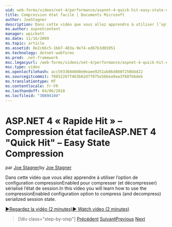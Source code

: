 ```yaml
---
uid: web-forms/videos/net-4/performance/aspnet-4-quick-hit-easy-state-compression
title: Compression état facile | Documents Microsoft
author: JoeStagner
description: Dans cette vidéo que vous allez apprendre à utiliser l’option de configuration compressionEnabled pour compresser (et décompresser) sérialisé l’état de session.
ms.author: aspnetcontent
manager: wpickett
ms.date: 11/16/2009
ms.topic: article
ms.assetid: 8e2c66c5-1b67-483a-9e74-ed67b3d85051
ms.technology: dotnet-webforms
ms.prod: .net-framework
msc.legacyurl: /web-forms/videos/net-4/performance/aspnet-4-quick-hit-easy-state-compression
msc.type: video
ms.openlocfilehash: acc59336040d0e0eaee9251ab86d088f250bbd22
ms.sourcegitcommit: f8852267f463b62d7f975e56bea9aa3f68fbbdeb
ms.translationtype: MT
ms.contentlocale: fr-FR
ms.lasthandoff: 04/06/2018
ms.locfileid: "30894104"
---
```

<a name="aspnet-4-quick-hit--easy-state-compression"></a><span data-ttu-id="162ca-103">ASP.NET 4 « Rapide Hit » – Compression état facile</span><span class="sxs-lookup"><span data-stu-id="162ca-103">ASP.NET 4 "Quick Hit" – Easy State Compression</span></span>
====================
<span data-ttu-id="162ca-104">par [Joe Stagner](https://github.com/JoeStagner)</span><span class="sxs-lookup"><span data-stu-id="162ca-104">by [Joe Stagner](https://github.com/JoeStagner)</span></span>

<span data-ttu-id="162ca-105">Dans cette vidéo que vous allez apprendre à utiliser l’option de configuration compressionEnabled pour compresser (et décompresser) sérialisé l’état de session.</span><span class="sxs-lookup"><span data-stu-id="162ca-105">In this video you will learn how to use the compressionEnabled configuration option to compress (and decompress) serialized session state.</span></span> 

[<span data-ttu-id="162ca-106">&#9654;Regardez la vidéo (2 minutes)</span><span class="sxs-lookup"><span data-stu-id="162ca-106">&#9654; Watch video (2 minutes)</span></span>](https://channel9.msdn.com/Blogs/ASP-NET-Site-Videos/aspnet-4-quick-hit-easy-state-compression)

> [!div class="step-by-step"]
> <span data-ttu-id="162ca-107">[Précédent](aspnet-4-quick-hit-selective-view-state.md)
> [Suivant](how-do-i-use-the-viewstatemode-property-for-managing-viewstate.md)</span><span class="sxs-lookup"><span data-stu-id="162ca-107">[Previous](aspnet-4-quick-hit-selective-view-state.md)
[Next](how-do-i-use-the-viewstatemode-property-for-managing-viewstate.md)</span></span>
